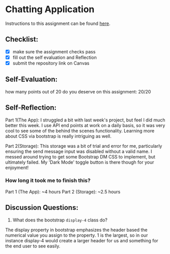 Chatting Application
=====================
Instructions to this assignment can be found [here](https://it3049c.github.io/coursework/labs/chatting-app).

## Checklist:
- [x] make sure the assignment checks pass
- [x] fill out the self evaluation and Reflection
- [x] submit the repository link on Canvas

## Self-Evaluation:

how many points out of 20 do you deserve on this assignment: 20/20

## Self-Reflection:
<!-- Write your self-reflection under this line -->
Part 1(The App): I struggled a bit with last week's project, but feel I did much better this week.  I use API end points at work on a daily basis, so it was very cool to see some of the behind the scenes functionality.  Learning more about CSS via bootstrap is really intriguing as well.

Part 2(Storage): This storage was a bit of trial and error for me, particularly ensuring the send message input was disabled without a valid name.  I messed around trying to get some Bootstrap DM CSS to implement, but ultimately failed.  My 'Dark Mode' toggle button is there though for your enjoyment!

### How long it took me to finish this?
Part 1 (The App): ~4 hours
Part 2 (Storage): ~2.5 hours

## Discussion Questions:
1. What does the bootstrap `display-4` class do?

The display property in bootstrap emphasizes the header based the numerical value you assign to the property.  1 is the largest, so in our instance display-4 would create a larger header for us and something for the end user to see easily.